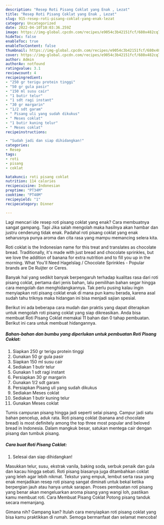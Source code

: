 ```yaml
---
description: "Resep Roti Pisang Coklat yang Enak , Lezat"
title: "Resep Roti Pisang Coklat yang Enak , Lezat"
slug: 915-resep-roti-pisang-coklat-yang-enak-lezat
category: Uncategorized
date: 2022-04-10T10:03:36.259Z
image: https://img-global.cpcdn.com/recipes/e9054c3b42151fcf/680x482cq70/roti-pisang-coklat-foto-resep-utama.jpg
hideToc: false
enableToc: true
enableTocContent: false
thumbnail: https://img-global.cpcdn.com/recipes/e9054c3b42151fcf/680x482cq70/roti-pisang-coklat-foto-resep-utama.jpg
cover: https://img-global.cpcdn.com/recipes/e9054c3b42151fcf/680x482cq70/roti-pisang-coklat-foto-resep-utama.jpg
author: Admin
authorAv: notfound
ratingvalue: 3.1
reviewcount: 4
recipeingredient:
- "250 gr terigu protein tinggi"
- "50 gr gula pasir"
- "150 ml susu cair"
- "1 butir telur"
- "1 sdt ragi instant"
- "30 gr margarin"
- "1/2 sdt garam"
- " Pisang uli yang sudah dikukus"
- " Meses coklat"
- "1 butir kuning telur"
- " Meses coklat"
recipeinstructions:

- "Sudah jadi dan siap dihidangkan!"
categories:
- Resep
tags:
- roti
- pisang
- coklat

katakunci: roti pisang coklat 
nutrition: 114 calories
recipecuisine: Indonesian
preptime: "PT34M"
cooktime: "PT40M"
recipeyield: "1"
recipecategory: Dinner

---
```



Lagi mencari ide resep roti pisang coklat yang enak? Cara membuatnya sangat gampang. Tapi Jika salah mengolah maka hasilnya akan hambar dan justru cenderung tidak enak. Padahal roti pisang coklat yang enak seharusnya punya aroma dan cita rasa yang mampu memancing selera kita.


Roti coklat is the Indonesian name for this treat and translates as chocolate bread. Traditionally, it&#39;s made with just bread and chocolate sprinkles, but we love the addition of banana for extra nutrition and to fill you up in the morning. What You&#39;ll Need Hagelslag / Chocolate Sprinkles - Popular brands are De Ruijter or Ceres.

Banyak hal yang sedikit banyak berpengaruh terhadap kualitas rasa dari roti pisang coklat, pertama dari jenis bahan, lalu pemilihan bahan segar hingga cara mengolah dan menghidangkannya. Tak perlu pusing kalau ingin menyiapkan roti pisang coklat enak di mana pun kamu berada, karena asal sudah tahu triknya maka hidangan ini bisa menjadi sajian spesial.


Berikut ini ada beberapa cara mudah dan praktis yang dapat diterapkan untuk mengolah roti pisang coklat yang siap dikreasikan. Anda bisa membuat Roti Pisang Coklat memakai 11 bahan dan 0 tahap pembuatan. Berikut ini cara untuk membuat hidangannya.

<!--inarticleads1-->

##### Bahan-bahan dan bumbu yang diperlukan untuk pembuatan Roti Pisang Coklat:

1. Siapkan 250 gr terigu protein tinggi
1. Gunakan 50 gr gula pasir
1. Siapkan 150 ml susu cair
1. Sediakan 1 butir telur
1. Gunakan 1 sdt ragi instant
1. Persiapkan 30 gr margarin
1. Gunakan 1/2 sdt garam
1. Persiapkan  Pisang uli yang sudah dikukus
1. Sediakan  Meses coklat
1. Sediakan 1 butir kuning telur
1. Gunakan  Meses coklat


Tumis campuran pisang hingga jadi seperti selai pisang. Campur jadi satu bahan pencelup, aduk rata. Roti pisang coklat (banana and chocolate bread) is most definitely among the top three most popular and beloved bread in Indonesia. Dalam mangkuk besar, satukan mentega cair dengan pisang dan tumbuk pisang. 

<!--inarticleads2-->

##### Cara buat Roti Pisang Coklat:


1. Selesai dan siap dihidangkan!

Masukkan telur, susu, ekstrak vanila, baking soda, serbuk penaik dan gula dan kacau hingga sebati. Roti pisang biasanya juga ditambahkan coklat yang leleh agar lebih nikmat. Tekstur yang empuk, lembut serta rasa yang enak menjadikan resep roti pisang sangat diminati untuk bekal ketika berpergian jauh atau hanya untuk sarapan. Proses pembuatan roti pisang yang benar akan mengeluarkan aroma pisang yang wangi loh, pastikan kamu membuat roti. Cara Membuat Pisang Coklat Potong pisang tanduk secara memanjang. 

Gimana nih? Gampang kan? Itulah cara menyiapkan roti pisang coklat yang bisa kamu praktikkan di rumah. Semoga bermanfaat dan selamat mencoba!
